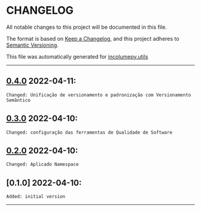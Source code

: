 # CHANGELOG


All notable changes to this project will be documented in this file.

The format is based on [Keep a Changelog](https://keepachangelog.com/en/1.0.0/), and this project adheres to [Semantic Versioning](https://semver.org/spec/v2.0.0.html).

This file was automatically generated for [incolumepy.utils](https://gitlab.com/development-incolume/incolumepy.utils/-/tree/2.5.4)

---
## [0.4.0]	2022-04-11:
	Changed: Unificação de versionamento e padronização com Versionamento Semântico
## [0.3.0]	2022-04-10:
	Changed: configuração das ferramentas de Qualidade de Software
## [0.2.0]	2022-04-10:
	Changed: Aplicado Namespace
## [0.1.0]	2022-04-10:
	Added: initial version
---

[0.2.0]: https://github.com/incolumepy/incolumepy.infosaj/compare/0.1.0...0.2.0
[0.3.0]: https://github.com/incolumepy/incolumepy.infosaj/compare/0.2.0...0.3.0
[0.4.0]: https://github.com/incolumepy/incolumepy.infosaj/compare/0.3.0...0.4.0
